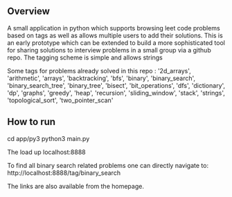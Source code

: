 ## Overview
A small application in python which supports browsing leet code problems based on tags as well as allows multiple users to add their solutions.
This is an early prototype which can be extended to build a more sophisticated tool for sharing solutions to interview problems in a small group via a github repo.
The tagging scheme is simple and allows strings

Some tags for problems already solved in this repo : '2d_arrays', 'arithmetic', 'arrays', 'backtracking', 'bfs', 'binary', 'binary_search', 'binary_search_tree', 'binary_tree', 'bisect', 'bit_operations', 'dfs', 'dictionary', 'dp', 'graphs', 'greedy', 'heap', 'recursion', 'sliding_window', 'stack', 'strings', 'topological_sort', 'two_pointer_scan'

## How to run

cd app/py3
python3 main.py

The load up localhost:8888

To find all binary search related problems one can directly navigate to:
http://localhost:8888/tag/binary_search

The links are also available from the homepage.


